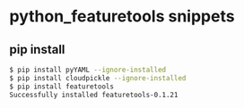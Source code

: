 # python_featuretools snippets

## pip install
```bash
$ pip install pyYAML --ignore-installed
$ pip install cloudpickle --ignore-installed
$ pip install featuretools
Successfully installed featuretools-0.1.21
```
